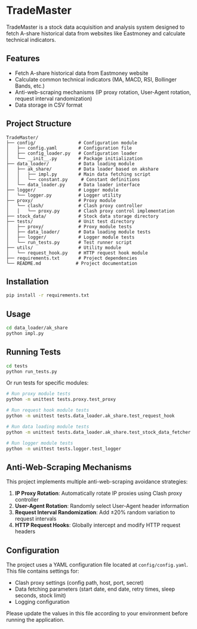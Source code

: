 # TradeMaster

TradeMaster is a stock data acquisition and analysis system designed to fetch A-share historical data from websites like Eastmoney and calculate technical indicators.

## Features

- Fetch A-share historical data from Eastmoney website
- Calculate common technical indicators (MA, MACD, RSI, Bollinger Bands, etc.)
- Anti-web-scraping mechanisms (IP proxy rotation, User-Agent rotation, request interval randomization)
- Data storage in CSV format

## Project Structure

```
TradeMaster/
├── config/                # Configuration module
│   ├── config.yaml        # Configuration file
│   ├── config_loader.py   # Configuration loader
│   └── __init__.py        # Package initialization
├── data_loader/           # Data loading module
│   ├── ak_share/          # Data loader based on akshare
│   │   ├── impl.py        # Main data fetching script
│   │   └── constant.py     # Constant definitions
│   └── data_loader.py     # Data loader interface
├── logger/                # Logger module
│   └── logger.py          # Logger utility
├── proxy/                 # Proxy module
│   └── clash/             # Clash proxy controller
│   │   └── proxy.py       # Clash proxy control implementation
├── stock_data/            # Stock data storage directory
├── tests/                 # Unit test directory
│   ├── proxy/             # Proxy module tests
│   ├── data_loader/       # Data loading module tests
│   ├── logger/            # Logger module tests
│   └── run_tests.py       # Test runner script
├── utils/                 # Utility module
│   └── request_hook.py    # HTTP request hook module
├── requirements.txt       # Project dependencies
└── README.md             # Project documentation
```

## Installation

```bash
pip install -r requirements.txt
```

## Usage

```bash
cd data_loader/ak_share
python impl.py
```

## Running Tests

```bash
cd tests
python run_tests.py
```

Or run tests for specific modules:

```bash
# Run proxy module tests
python -m unittest tests.proxy.test_proxy

# Run request hook module tests
python -m unittest tests.data_loader.ak_share.test_request_hook

# Run data loading module tests
python -m unittest tests.data_loader.ak_share.test_stock_data_fetcher

# Run logger module tests
python -m unittest tests.logger.test_logger
```

## Anti-Web-Scraping Mechanisms

This project implements multiple anti-web-scraping avoidance strategies:

1. **IP Proxy Rotation**: Automatically rotate IP proxies using Clash proxy controller
2. **User-Agent Rotation**: Randomly select User-Agent header information
3. **Request Interval Randomization**: Add ±20% random variation to request intervals
4. **HTTP Request Hooks**: Globally intercept and modify HTTP request headers

## Configuration

The project uses a YAML configuration file located at `config/config.yaml`. This file contains settings for:

- Clash proxy settings (config path, host, port, secret)
- Data fetching parameters (start date, end date, retry times, sleep seconds, stock limit)
- Logging configuration

Please update the values in this file according to your environment before running the application.
